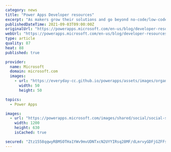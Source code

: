 ```yaml
---
category: news
title: "Power Apps Developer resources"
excerpt: "As makers grow their solutions and go beyond no-code/low-code, there are key pieces of information that makers need to connect to the Power Platform through the SDK, service endpoints or developer tools&#8230; this information is now readily available on the maker portal."
publishedDateTime: 2021-09-03T09:00:00Z
originalUrl: "https://powerapps.microsoft.com/en-us/blog/developer-resources/"
webUrl: "https://powerapps.microsoft.com/en-us/blog/developer-resources/"
type: article
quality: 87
heat: 88
published: true

provider:
  name: Microsoft
  domain: microsoft.com
  images:
    - url: "https://everyday-cc.github.io/powerapps/assets/images/organizations/microsoft.com-50x50.jpg"
      width: 50
      height: 50

topics:
  - Power Apps

images:
  - url: "https://powerapps.microsoft.com/images/shared/social/social-share-post-ignite.png"
    width: 1200
    height: 630
    isCached: true

secured: "Ztz1558qqwyRBMSOTHa1YWv9mvUDNTxcN2UYYIRsq28MF/dLmrvyGDFjGZFFsUe31Zk3lKVA8C5v/xV2YW4aEkxDAeXMHmNNK+TNcMT462PQqugfMnhmdlOUS6QzOUWKUeBSxlPpk5lRtpAt4WJf4KopxdQvp/wHSoV7RyoGlt8XsxVFKBROkh/9NEpINkF8fphEQqYxEOj7K+BtLqGNlX1jK0kPgduOVUXCi15y01TLRbhq/Bfq1STKDH7smKGtWT/Zb1pbjEFZ5sQRwALgc2T7WOVSJMjs8kOFR+vGp7nyQjSE7TRCExYPPyZDxzQDuhia9XuUef+vEis7QAsjA/nSHfVeaUnAsIsw596jRW8=;X9bDNrJlPRWPY3BpYtm7bA=="
---
```


